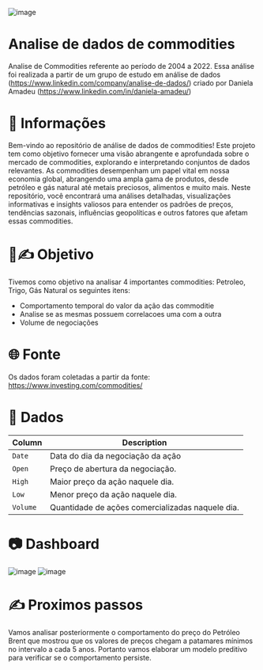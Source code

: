 ![image](https://github.com/LerinaMM/commodities/assets/83770121/d0e6e6d3-8b85-4b5f-ad7a-3003c36bf376)
# Analise de dados de commodities

Analise de Commodities referente ao período de 2004 a 2022. Essa análise foi realizada a partir de um grupo de estudo em análise de dados (https://www.linkedin.com/company/analise-de-dados/) criado por Daniela Amadeu (https://www.linkedin.com/in/daniela-amadeu/)

# 📖 Informações

Bem-vindo ao repositório de análise de dados de commodities! Este projeto tem como objetivo fornecer uma visão abrangente e aprofundada sobre o mercado de commodities, explorando e interpretando conjuntos de dados relevantes. As commodities desempenham um papel vital em nossa economia global, abrangendo uma ampla gama de produtos, desde petróleo e gás natural até metais preciosos, alimentos e muito mais. Neste repositório, você encontrará uma análises detalhadas, visualizações informativas e insights valiosos para entender os padrões de preços, tendências sazonais, influências geopolíticas e outros fatores que afetam essas commodities.

# 🎯✍️ Objetivo 

Tivemos como objetivo na analisar 4 importantes commodities: Petroleo, Trigo, Gás Natural os seguintes itens:

- Comportamento temporal do valor da ação das commoditie
- Analise se as mesmas possuem correlacoes uma com a outra
- Volume de negociações

# 🌐 Fonte

Os dados foram coletadas a partir da fonte: https://www.investing.com/commodities/

# 💾 Dados

| Column     | Description              |
|------------|--------------------------|
| `Date` | Data do dia da negociação da ação |
| `Open` | Preço de abertura da negociação. |
| `High` | Maior preço da ação naquele dia. |
| `Low` | Menor preço da ação naquele dia. |
| `Volume` | Quantidade de ações comercializadas naquele dia. |

# 📷 Dashboard
![image](https://github.com/LerinaMM/commodities/assets/83770121/8fd08733-b4a3-4a88-9a51-7b55d8bef50b)
![image](https://github.com/LerinaMM/commodities/assets/83770121/c8a362e8-8d5e-4ab5-8db6-f9e9c3f210da)

# ✍️ Proximos passos

Vamos analisar posteriormente o comportamento do preço do Petróleo Brent que mostrou que os valores de preços chegam a patamares mínimos no intervalo a cada 5 anos. Portanto vamos elaborar um modelo preditivo para verificar se o comportamento persiste.




